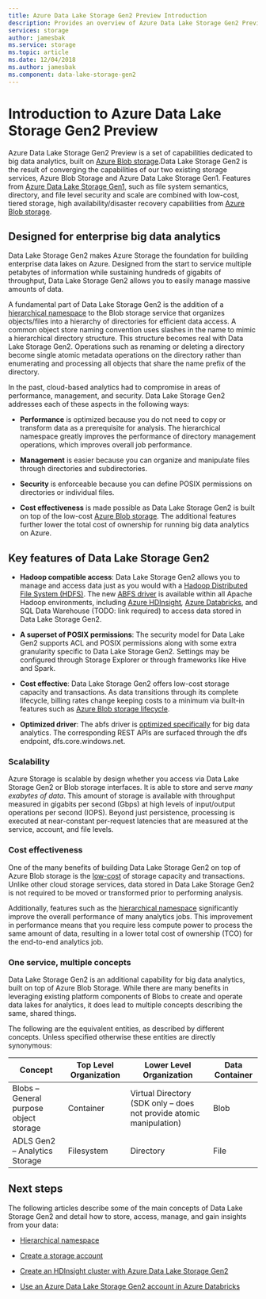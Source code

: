 ```yaml
---
title: Azure Data Lake Storage Gen2 Preview Introduction
description: Provides an overview of Azure Data Lake Storage Gen2 Preview
services: storage
author: jamesbak
ms.service: storage
ms.topic: article
ms.date: 12/04/2018
ms.author: jamesbak
ms.component: data-lake-storage-gen2
---
```


# Introduction to Azure Data Lake Storage Gen2 Preview

‎Azure Data Lake Storage Gen2 Preview is a set of capabilities dedicated to big data analytics, built on [Azure Blob
storage](https://review.docs.microsoft.com/en-us/azure/storage/blobs/storage-blobs-introduction).Data Lake Storage Gen2 is the result of converging the capabilities of our two existing storage services, Azure Blob Storage and Azure Data Lake Storage Gen1. Features from [Azure Data Lake Storage Gen1](https://review.docs.microsoft.com/en-us/azure/data-lake-store/index), such as file system semantics, directory, and file level security and scale are combined with low-cost, tiered storage, high availability/disaster recovery capabilities from [Azure Blob storage](https://review.docs.microsoft.com/en-us/azure/storage/blobs/storage-blobs-introduction).

## Designed for enterprise big data analytics

Data Lake Storage Gen2 makes Azure Storage the foundation for building enterprise data lakes on Azure. Designed from the start to service multiple petabytes of information while sustaining hundreds of gigabits of throughput, Data Lake Storage Gen2 allows you to easily manage massive amounts of data.

A fundamental part of Data Lake Storage Gen2 is the addition of a [hierarchical namespace](https://review.docs.microsoft.com/en-us/azure/storage/data-lake-storage/namespace) to the Blob storage service that organizes objects/files into a hierarchy of directories for efficient data access. A common object store naming convention uses slashes in the name to mimic a hierarchical directory structure. This structure becomes real with Data Lake Storage Gen2. Operations such as renaming or deleting a directory become single atomic metadata operations on the directory rather than enumerating and processing all objects that share the name prefix of the directory.

In the past, cloud-based analytics had to compromise in areas of performance, management, and security. Data Lake Storage Gen2 addresses each of these aspects in the following ways:

-   **Performance** is optimized because you do not need to copy or transform data as a prerequisite for analysis. The hierarchical namespace greatly improves the performance of directory management operations, which improves overall job performance.

-   **Management** is easier because you can organize and manipulate files through directories and subdirectories.

-   **Security** is enforceable because you can define POSIX permissions on directories or individual files.

-   **Cost effectiveness** is made possible as Data Lake Storage Gen2 is built on top of the low-cost [Azure Blob storage](https://review.docs.microsoft.com/en-us/azure/storage/blobs/storage-blobs-introduction). The additional features further lower the total cost of ownership for running big data analytics on Azure.

## Key features of Data Lake Storage Gen2

-   **Hadoop compatible access**: Data Lake Storage Gen2 allows you to manage and access data just as you would with a [Hadoop Distributed File System (HDFS)](http://hadoop.apache.org/docs/current/hadoop-project-dist/hadoop-hdfs/HdfsDesign.html). The new [ABFS driver](https://review.docs.microsoft.com/en-us/azure/storage/data-lake-storage/abfs-driver) is available within all Apache Hadoop environments, including [Azure HDInsight](https://review.docs.microsoft.com/en-us/azure/hdinsight/index)*,* [Azure Databricks](https://review.docs.microsoft.com/en-us/azure/azure-databricks/index), and SQL Data Warehouse (TODO: link required) to access data stored in Data Lake Storage Gen2.

-   **A superset of POSIX permissions**: The security model for Data Lake Gen2 supports ACL and POSIX permissions along with some extra granularity specific to Data Lake Storage Gen2. Settings may be configured through Storage Explorer or through frameworks like Hive and Spark.

-   **Cost effective**: Data Lake Storage Gen2 offers low-cost storage capacity and transactions. As data transitions through its complete lifecycle, billing rates change keeping costs to a minimum via built-in features such as [Azure Blob storage lifecycle](https://review.docs.microsoft.com/en-us/azure/storage/common/storage-lifecycle-managment-concepts).

-   **Optimized driver**: The abfs driver is [optimized specifically](https://review.docs.microsoft.com/en-us/azure/storage/data-lake-storage/abfs-driver) for big data analytics. The corresponding REST APIs are surfaced through the dfs endpoint, dfs.core.windows.net.

### Scalability

Azure Storage is scalable by design whether you access via Data Lake Storage Gen2 or Blob storage interfaces. It is able to store and serve *many exabytes of data*. This amount of storage is available with throughput measured in gigabits per second (Gbps) at high levels of input/output operations per second (IOPS). Beyond just persistence, processing is executed at near-constant per-request latencies that are measured at the service, account, and file levels.

### Cost effectiveness

One of the many benefits of building Data Lake Storage Gen2 on top of Azure Blob storage is the [low-cost](https://azure.microsoft.com/pricing/details/storage) of storage capacity and transactions. Unlike other cloud storage services, data stored in Data Lake Storage Gen2 is not required to be moved or transformed prior to performing analysis.

Additionally, features such as the [hierarchical namespace](https://review.docs.microsoft.com/en-us/azure/storage/data-lake-storage/namespace) significantly improve the overall performance of many analytics jobs. This improvement in performance means that you require less compute power to process the same amount of data, resulting in a lower total cost of ownership (TCO) for the end-to-end analytics job.

### One service, multiple concepts

Data Lake Storage Gen2 is an additional capability for big data analytics, built on top of Azure Blob Storage. While there are many benefits in leveraging existing platform components of Blobs to create and operate data lakes for analytics, it does lead to multiple concepts describing the same, shared things.

The following are the equivalent entities, as described by different concepts. Unless specified otherwise these entities are directly synonymous:

| Concept                                | Top Level Organization | Lower Level Organization                                            | Data Container |
|----------------------------------------|------------------------|---------------------------------------------------------------------|----------------|
| Blobs – General purpose object storage | Container              | Virtual Directory (SDK only – does not provide atomic manipulation) | Blob           |
| ADLS Gen2 – Analytics Storage          | Filesystem             | Directory                                                           | File           |

## Next steps

The following articles describe some of the main concepts of Data Lake Storage Gen2 and detail how to store, access, manage, and gain insights from your data:

-   [Hierarchical namespace](namespace.md)

-   [Create a storage account](quickstart-create-account.md)

-   [Create an HDInsight cluster with Azure Data Lake Storage Gen2](quickstart-create-connect-hdi-cluster.md)

-   [Use an Azure Data Lake Storage Gen2 account in Azure Databricks](quickstart-create-databricks-account.md)